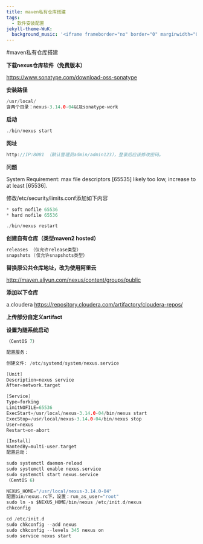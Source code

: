 ```yaml
---
title: maven私有仓库搭建
tags:
  - 软件安装配置
jekyll-theme-WuK:
  background_music: '<iframe frameborder="no" border="0" marginwidth="0" marginheight="0" width=100% height=86 src="//music.163.com/outchain/player?type=2&id=27876158&auto=0&height=66"></iframe>'
---
```


#maven私有仓库搭建

**下载nexus仓库软件（免费版本）**

https://www.sonatype.com/download-oss-sonatype

**安装路径**

```c
/usr/local/
含两个目录：nexus-3.14.0-04以及sonatype-work
```

**启动**

```c
./bin/nexus start
```

**网址**

```c
http://IP:8081 （默认管理员admin/admin123），登录后应该修改密码。
```

**问题**

System Requirement: max file descriptors [65535] likely too low, increase to at least [65536].

修改/etc/security/limits.conf添加如下内容

```c
* soft nofile 65536
* hard nofile 65536
```

```c
./bin/nexus restart
```

**创建自有仓库（类型maven2 hosted）**

```c
releases （仅允许release类型）
snapshots (仅允许snapshots类型）
```

**替换原公共仓库地址，改为使用阿里云**

http://maven.aliyun.com/nexus/content/groups/public

**添加以下仓库**

a.cloudera
https://repository.cloudera.com/artifactory/cloudera-repos/


**上传部分自定义artifact**

**设置为随系统启动**

```c
（CentOS 7）

配置服务：

创建文件: /etc/systemd/system/nexus.service

[Unit]
Description=nexus service
After=network.target

[Service]
Type=forking
LimitNOFILE=65536
ExecStart=/usr/local/nexus-3.14.0-04/bin/nexus start
ExecStop=/usr/local/nexus-3.14.0-04/bin/nexus stop
User=nexus
Restart=on-abort

[Install]
WantedBy=multi-user.target
配置启动：

sudo systemctl daemon-reload
sudo systemctl enable nexus.service
sudo systemctl start nexus.service
（CentOS 6）

NEXUS_HOME="/usr/local/nexus-3.14.0-04"
配置bin/nexus.rc下，设置：run_as_user="root"
sudo ln -s $NEXUS_HOME/bin/nexus /etc/init.d/nexus
chkconfig

cd /etc/init.d
sudo chkconfig --add nexus
sudo chkconfig --levels 345 nexus on
sudo service nexus start
```
